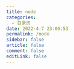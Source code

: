 ```yaml
---
title: node
categories:
  - 目录页
date: 2022-4-7 23:00:53
permalink: /node
sidebar: false
article: false
comment: false
editLink: false
---
```

